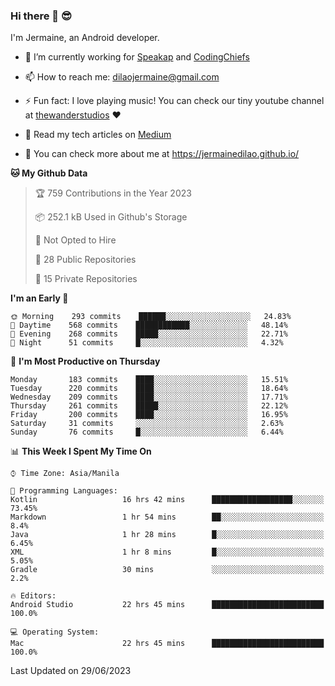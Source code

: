 ### Hi there 👋 😎
I'm Jermaine, an Android developer.

- 🔭 I’m currently working for [Speakap](https://www.speakap.com/) and [CodingChiefs](https://codingchiefs.com/en/)

- 📫 How to reach me: dilaojermaine@gmail.com

- ⚡ Fun fact: I love playing music! You can check our tiny youtube channel at [thewanderstudios](https://www.youtube.com/thewanderstudios) ♥️

- 📖 Read my tech articles on [Medium](https://jermainedilao.medium.com/)

- 👀 You can check more about me at https://jermainedilao.github.io/

<!--
**jermainedilao/jermainedilao** is a ✨ _special_ ✨ repository because its `README.md` (this file) appears on your GitHub profile.

Here are some ideas to get you started:

- 🔭 I’m currently working on ...
- 🌱 I’m currently learning ...
- 👯 I’m looking to collaborate on ...
- 🤔 I’m looking for help with ...
- 💬 Ask me about ...
- 📫 How to reach me: ...
- 😄 Pronouns: ...
- ⚡ Fun fact: ...
-->

<!--START_SECTION:waka-->
**🐱 My Github Data** 

> 🏆 759 Contributions in the Year 2023
 > 
> 📦 252.1 kB Used in Github's Storage 
 > 
> 🚫 Not Opted to Hire
 > 
> 📜 28 Public Repositories 
 > 
> 🔑 15 Private Repositories  
 > 
**I'm an Early 🐤** 

```text
🌞 Morning    293 commits    ██████░░░░░░░░░░░░░░░░░░░   24.83% 
🌆 Daytime    568 commits    ████████████░░░░░░░░░░░░░   48.14% 
🌃 Evening    268 commits    █████░░░░░░░░░░░░░░░░░░░░   22.71% 
🌙 Night      51 commits     █░░░░░░░░░░░░░░░░░░░░░░░░   4.32%

```
📅 **I'm Most Productive on Thursday** 

```text
Monday       183 commits    ████░░░░░░░░░░░░░░░░░░░░░   15.51% 
Tuesday      220 commits    ████░░░░░░░░░░░░░░░░░░░░░   18.64% 
Wednesday    209 commits    ████░░░░░░░░░░░░░░░░░░░░░   17.71% 
Thursday     261 commits    █████░░░░░░░░░░░░░░░░░░░░   22.12% 
Friday       200 commits    ████░░░░░░░░░░░░░░░░░░░░░   16.95% 
Saturday     31 commits     ░░░░░░░░░░░░░░░░░░░░░░░░░   2.63% 
Sunday       76 commits     █░░░░░░░░░░░░░░░░░░░░░░░░   6.44%

```


📊 **This Week I Spent My Time On** 

```text
⌚︎ Time Zone: Asia/Manila

💬 Programming Languages: 
Kotlin                   16 hrs 42 mins      ██████████████████░░░░░░░   73.45% 
Markdown                 1 hr 54 mins        ██░░░░░░░░░░░░░░░░░░░░░░░   8.4% 
Java                     1 hr 28 mins        █░░░░░░░░░░░░░░░░░░░░░░░░   6.45% 
XML                      1 hr 8 mins         █░░░░░░░░░░░░░░░░░░░░░░░░   5.05% 
Gradle                   30 mins             ░░░░░░░░░░░░░░░░░░░░░░░░░   2.2%

🔥 Editors: 
Android Studio           22 hrs 45 mins      █████████████████████████   100.0%

💻 Operating System: 
Mac                      22 hrs 45 mins      █████████████████████████   100.0%

```


 Last Updated on 29/06/2023
<!--END_SECTION:waka-->
